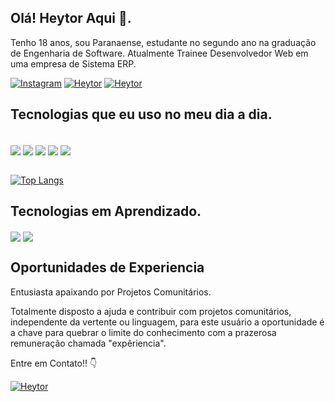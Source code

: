 

## Olá! Heytor Aqui 👋.


 Tenho 18 anos, sou Paranaense, estudante no segundo ano na graduação de Engenharia de Software.
 Atualmente Trainee Desenvolvedor Web em uma empresa de Sistema ERP.

[![Instagram](https://img.shields.io/badge/Instagram-E4405F?style=for-the-badge&logo=instagram&logoColor=white)](https://www.instagram.com/hey_piires/)
[![Heytor](https://img.shields.io/badge/Netlify-00C7B7?style=for-the-badge&logo=netlify&logoColor=white)](https://www.instagram.com/pires.c28/)
[![Heytor](https://img.shields.io/badge/LinkedIn-0077B5?style=for-the-badge&logo=linkedin&logoColor=white)](https://www.linkedin.com/in/HeytorPires/?utm_source=share&utm_campaign=share_via&utm_content=profile&utm_medium=android_app)


## Tecnologias que eu uso no meu dia a dia.
<div style ="display: inline-block"><br/>
<img align="center" alts="html5" src="https://img.shields.io/badge/HTML-239120?style=for-the-badge&logo=html5&logoColor=white">
<img align="center" alts="css3" src="https://img.shields.io/badge/CSS-239120?&style=for-the-badge&logo=css3&logoColor=white">
<img align="center" alts="javascript" src="https://img.shields.io/badge/JavaScript-F7DF1E?style=for-the-badge&logo=javascript&logoColor=black">
<img align="center" alts="React" src="https://img.shields.io/badge/React-20232A?style=for-the-badge&logo=react&logoColor=61DAFB">
<img align="center" alts="Typescript" src="https://img.shields.io/badge/TypeScript-007ACC?style=for-the-badge&logo=typescript&logoColor=white">


 
<br>
<br>
 
[![Top Langs](https://github-readme-stats.vercel.app/api/top-langs/?username=HeytorPires&layout=donut)](https://github.com/HeytorPires/github-readme-stats)
## Tecnologias em Aprendizado.
<img align="center" alts="C" src="https://img.shields.io/badge/C-00599C?style=for-the-badge&logo=c&logoColor=white">
<img align="center" alts="Java" src="https://img.shields.io/badge/java-%23ED8B00.svg?style=for-the-badge&logo=openjdk&logoColor=white">


<br>


## Oportunidades de Experiencia
Entusiasta apaixando por Projetos Comunitários.

Totalmente disposto a ajuda e contribuir com projetos comunitários, independente da vertente ou linguagem, para este usuário a oportunidade é a chave para quebrar o limite do conhecimento com a prazerosa remuneração chamada "expêriencia".


Entre em Contato!! 👇

[![Heytor](https://img.shields.io/badge/Gmail-D14836?style=for-the-badge&logo=gmail&logoColor=white)](https://criarmeulink.com.br/u/1698812386)
